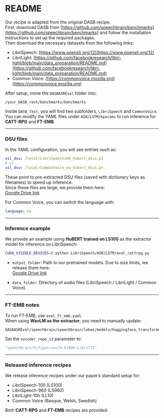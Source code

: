 # README

Our recipe is adapted from the original DASB recipe.  
First, download DASB from [https://github.com/speechbrain/benchmarks](https://github.com/speechbrain/benchmarks) and follow the installation instructions to set up the required packages.  
Then download the necessary datasets from the following links:  

- LibriSpeech: [https://www.openslr.org/12](https://www.openslr.org/12)  
- LibriLight: [https://github.com/facebookresearch/libri-light/blob/main/data_preparation/README.md](https://github.com/facebookresearch/libri-light/blob/main/data_preparation/README.md)  
- Common Voice: [https://commonvoice.mozilla.org](https://commonvoice.mozilla.org)  

After setup, move the `DASBASREval` folder into:  
```
/your_DASB_root/benchmarks/benchmarks
```  

Inside `DASB_Test`, you will find two subfolders, `LibriSpeech` and `CommonVoice`.  
You can modify the YAML files under `ASR/LSTM/hparams` to run inference for **CATT-RPG** and **FT-EMB**.  

---

### DSU files  
In the YAML configuration, you will see entries such as:  
```yaml
ssl_dsu: /local/LibriSpeech100_hubert_dsus.pt
# or
ssl_dsu: /local/CommonVoice_eu_hubert_dsus.pt
```  
These point to pre-extracted DSU files (saved with dictionary keys as filenames) to speed up inference.  
Since these files are large, we provide them here:  
[Google Drive link](https://drive.google.com/drive/folders/1wxXvjM7mR9alEmJ_gnkHQtYpDryQE0PV?usp=sharing)  

For Common Voice, you can switch the language with:  
```yaml
language: eu
```  

---

### Inference example  
We provide an example using **HuBERT trained on LS100** as the extractor model for inference on LibriSpeech:  
```bash
CUDA_VISIBLE_DEVICES=2 python LibriSpeech/ASR/LSTM/eval_cattrpg.py     LibriSpeech/ASR/LSTM/hparams/eval_catt_rpg.yaml     --output_folder outputs/LibriSpeech/hubert_cattrpg_ls100     --data_folder /mnt/md0/dataset/LibriSpeech
```  

- `output_folder`: Path to our pretrained models. Due to size limits, we release them here:  
  [Google Drive link](https://drive.google.com/drive/folders/1Wey4Y8Man0SqyVXIZmhqewAEQtW3o8PH?usp=sharing)  

- `data_folder`: Directory of audio files (LibriSpeech / LibriLight / Common Voice).  

---

### FT-EMB notes  
To run FT-EMB, use `eval_ft_emb.yaml`.  
When using **WavLM as the extractor**, you need to manually update:  
```
DASBASREval/speechbrain/speechbrain/lobes/models/huggingface_transformers/discrete_ssl.py
```  
Set the `vocoder_repo_id` parameter to:  
```python
"speechbrain/hifigan-wavlm-k1000-LibriTTS"
```  

---

### Released inference recipes  
We release inference recipes under our paper’s standard setup for:  

- LibriSpeech-100 (LS100)  
- LibriSpeech-960 (LS960)  
- LibriLight-10h (LL10)  
- Common Voice (Basque, Welsh, Swedish)  

Both **CATT-RPG** and **FT-EMB** recipes are provided.  
